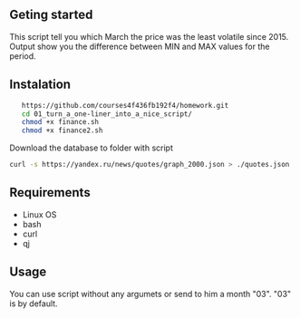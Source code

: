 ## Geting started
This script tell you which March the price was the least volatile since 2015. 
Output show you the difference between MIN and MAX values for the period.
## Instalation
```sh
   https://github.com/courses4f436fb192f4/homework.git
   cd 01_turn_a_one-liner_into_a_nice_script/
   chmod +x finance.sh
   chmod +x finance2.sh
```
Download the database to folder with script
```sh
curl -s https://yandex.ru/news/quotes/graph_2000.json > ./quotes.json
```

## Requirements
* Linux OS
* bash
* curl
* qj

## Usage
You can use script without any argumets or
send to him a month "03". "03" is by default. 
